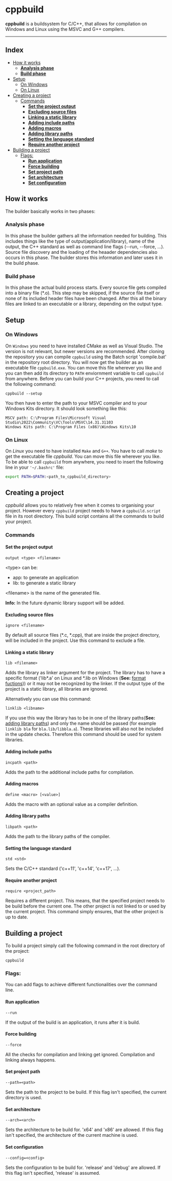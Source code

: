 # cppbuild <!-- omit in toc -->

**cppbuild** is a buildsystem for C/C++, that allows for compilation on Windows and Linux using the MSVC and G++ compilers.
<hr>

## Index <!-- omit in toc -->
- [How it works](#how-it-works)
  - [**Analysis phase**](#analysis-phase)
  - [**Build phase**](#build-phase)
- [Setup](#setup)
  - [On Windows](#on-windows)
  - [On Linux](#on-linux)
- [Creating a project](#creating-a-project)
  - [Commands](#commands)
    - [**Set the project output**](#set-the-project-output)
    - [**Excluding source files**](#excluding-source-files)
    - [**Linking a static library**](#linking-a-static-library)
    - [**Adding include paths**](#adding-include-paths)
    - [**Adding macros**](#adding-macros)
    - [**Adding library paths**](#adding-library-paths)
    - [**Setting the language standard**](#setting-the-language-standard)
    - [**Require another project**](#require-another-project)
- [Building a project](#building-a-project)
  - [Flags:](#flags)
    - [**Run application**](#run-application)
    - [**Force building**](#force-building)
    - [**Set project path**](#set-project-path)
    - [**Set architecture**](#set-architecture)
    - [**Set configuration**](#set-configuration)

## How it works

The builder basically works in two phases:

### **Analysis phase**
In this phase the builder gathers all the information needed for building. This includes things like the type of output(application/library), name of the output, the C++ standard as well as command line flags (--run, --force, ...). Source file discovery and the loading of the heaader dependencies also occurs in this phase. The builder stores this information and later uses it in the build phase.

### **Build phase**
In this phase the actual build process starts. Every source file gets compiled into a binary file (*.o). This step may be skipped, if the source file itself or none of its included header files have been changed. After this all the binary files are linked to an executable or a library, depending on the output type.


## Setup

### On Windows
On `Windows` you need to have installed CMake as well as Visual Studio. The version is not relevant, but newer versions are recommended. After cloning the repository you can compile `cppbuild` using the Batch script 'compile.bat' in the repository root directory. You will now get the builder as an executable file `cppbuild.exe`. You can move this file wherever you like and you can then add its directory to `PATH` enviornment variable to call `cppbuild` from anywhere. Before you can build your C++ projects, you need to call the following command:
```
cppbuild --setup
```

You then have to enter the path to your MSVC compiler and to your Windows Kits directory. It should look something like this:
```
MSCV path: C:\Program Files\Microsoft Visual Studio\2022\Community\VC\Tools\MSVC\14.31.31103
Windows Kits path: C:\Program Files (x86)\Windows Kits\10
```

### On Linux
On *Linux* you need to have installed `Make` and `G++`. You have to call *make* to get the executable file *cppbuild*. You can move this file wherever you like. To be able to call `cppbuild` from anywhere, you need to insert the following line in your `'~/.bashrc'` file:
```sh
export PATH=$PATH:<path_to_cppbuild_directory>
```
## Creating a project

*cppbuild* allows you to relatively free when it comes to organising your project. However every `cppbuild` project needs to have a `cppbuild.script` file in its root directory. This build script contains all the commands to build your project.

### Commands

#### **Set the project output**
```
output <type> <filename>
```

<type\> can be:
- app: to generate an application
- lib: to generate a static library

<filename\> is the name of the generated file.

**Info:** In the future dynamic library support will be added.

#### **Excluding source files**
```
ignore <filename>
```
By default all source files (*.c, *.cpp), that are inside the project directory, will be included in the project. Use this command to exclude a file.

#### **Linking a static library**
```
lib <filename>
```

Adds the library as linker argument for the project. The library has to have a specific format ('lib\*.a' on Linux and \*.lib on Windows (**See:** [format fuctions](#format-functions))) or it may not be recognized by the linker. If the output type of the project is a static library, all libraries are ignored.

Alternatively you can use this command:

```
linklib <libname>
```

If you use this way the library has to be in one of the library paths(**See:** [adding library paths](#adding-library-paths)) and only the name should be passed (for example `linklib bla` for `bla.lib/libbla.a`). These libraries will also not be included in the update checks. Therefore this command should be used for system libraries.

#### **Adding include paths**
```
incpath <path>
```

Adds the path to the additional include paths for compilation.

#### **Adding macros**
```
define <macro> [<value>]
```

Adds the macro with an optional value as a compiler definition.

#### **Adding library paths**
```
libpath <path>
```

Adds the path to the library paths of the compiler.

#### **Setting the language standard**
```
std <std>
```
Sets the C/C++ standard ('c++11', 'c++14', 'c++17', ...).

#### **Require another project**
```
require <project_path>
```
Requires a different project. This means, that the specified project needs to be build before the current one. The other project is not linked to or used by the current project. This command simply ensures, that the other project is up to date.

## Building a project
To build a project simply call the following command in the root directory of the project:
```console
cppbuild
```

### Flags:
You can add flags to achieve different functionalities over the command line.

#### **Run application**
```console
--run
```
If the output of the build is an application, it runs after it is build.

#### **Force building**
```console
--force
```
All the checks for compilation and linking get ignored. Compilation and linking always happens.

#### **Set project path**
```console
--path=<path>
```
Sets the path to the project to be build. If this flag isn't specified, the current directory is used.

#### **Set architecture**
```console
--arch=<arch>
```
Sets the architecture to be build for. 'x64' and 'x86' are allowed. If this flag isn't specified, the architecture of the current machine is used.

#### **Set configuration**
```console
--config=<config>
```
Sets the configuration to be build for. 'release' and 'debug' are allowed. If this flag isn't specified, 'release' is assumed.
